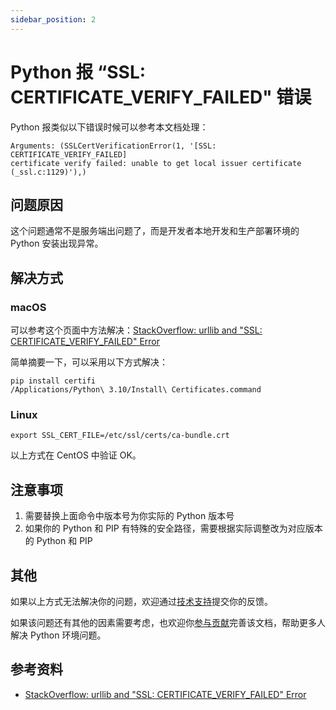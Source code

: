 ```yaml
---
sidebar_position: 2
---
```


# Python 报 “SSL: CERTIFICATE_VERIFY_FAILED" 错误

Python 报类似以下错误时候可以参考本文档处理：

```text
Arguments: (SSLCertVerificationError(1, '[SSL: CERTIFICATE_VERIFY_FAILED]
certificate verify failed: unable to get local issuer certificate (_ssl.c:1129)'),)
```

## 问题原因

这个问题通常不是服务端出问题了，而是开发者本地开发和生产部署环境的 Python 安装出现异常。

## 解决方式

### macOS

可以参考这个页面中方法解决：[StackOverflow: urllib and "SSL: CERTIFICATE_VERIFY_FAILED" Error](https://stackoverflow.com/questions/27835619/urllib-and-ssl-certificate-verify-failed-error)

简单摘要一下，可以采用以下方式解决：

```shell
pip install certifi
/Applications/Python\ 3.10/Install\ Certificates.command
```
### Linux

```shell
export SSL_CERT_FILE=/etc/ssl/certs/ca-bundle.crt
```

以上方式在 CentOS 中验证 OK。

## 注意事项

1. 需要替换上面命令中版本号为你实际的 Python 版本号
2. 如果你的 Python 和 PIP 有特殊的安全路径，需要根据实际调整改为对应版本的 Python 和 PIP

## 其他

如果以上方式无法解决你的问题，欢迎通过[技术支持](/docs/explore/support)提交你的反馈。

如果该问题还有其他的因素需要考虑，也欢迎你[参与贡献](/docs/contrib/overview)完善该文档，帮助更多人解决 Python 环境问题。

## 参考资料

* [StackOverflow: urllib and "SSL: CERTIFICATE_VERIFY_FAILED" Error](https://stackoverflow.com/questions/27835619/urllib-and-ssl-certificate-verify-failed-error)